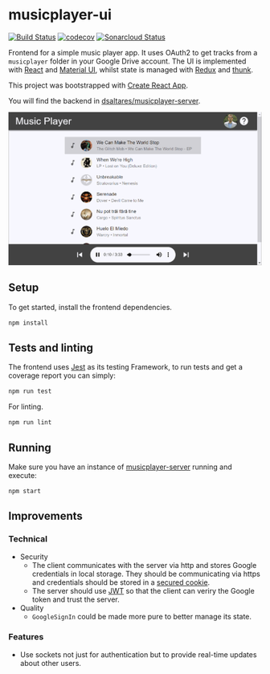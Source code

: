 # musicplayer-ui

[![Build Status](https://travis-ci.org/dsaltares/musicplayer-ui.svg?branch=master)](https://travis-ci.org/dsaltares/musicplayer-ui)
[![codecov](https://codecov.io/gh/dsaltares/musicplayer-ui/branch/master/graph/badge.svg)](https://codecov.io/gh/dsaltares/musicplayer-ui)
[![Sonarcloud Status](https://sonarcloud.io/api/project_badges/measure?project=dsaltares_musicplayer-ui&metric=alert_status)](https://sonarcloud.io/dashboard?id=dsaltares_musicplayer-ui)

Frontend for a simple music player app. It uses OAuth2 to get tracks from a `musicplayer` folder in your Google Drive account. The UI is implemented with [React](https://reactjs.org) and [Material UI](https://material-ui.com/), whilst state is managed with [Redux](https://redux.js.org) and [thunk](https://github.com/reduxjs/redux-thunk).

This project was bootstrapped with [Create React App](https://github.com/facebook/create-react-app).

You will find the backend in [dsaltares/musicplayer-server](https://github.com/dsaltares/musicplayer-server).

![Music Player UI](./music_player_ui.gif)

## Setup

To get started, install the frontend dependencies.

```bash
npm install
```

## Tests and linting

The frontend uses [Jest](https://jestjs.io/) as its testing Framework, to run tests and get a coverage report you can simply:

```bash
npm run test
```

For linting.

```bash
npm run lint
```

## Running

Make sure you have an instance of [musicplayer-server](https://github.com/dsaltares/musicplayer-server) running and execute:

```bash
npm start
```

## Improvements

### Technical

* Security
   * The client communicates with the server via http and stores Google credentials in local storage. They should be communicating via https and credentials should be stored in a [secured cookie](https://en.wikipedia.org/wiki/Secure_cookie).
   * The server should use [JWT](https://jwt.io/) so that the client can veriry the Google token and trust the server.
* Quality
   * `GoogleSignIn` could be made more pure to better manage its state.

### Features

* Use sockets not just for authentication but to provide real-time updates about other users.
